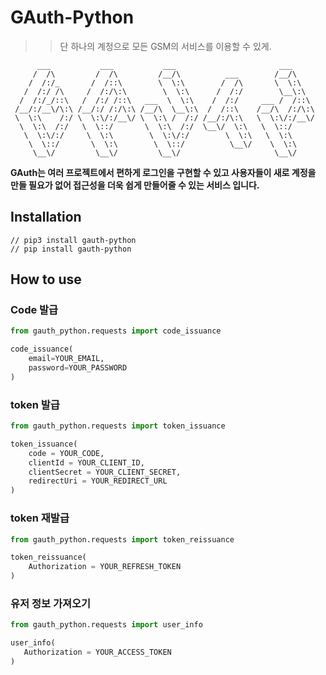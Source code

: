 # GAuth-Python

>> 단 하나의 계정으로 모든 GSM의 서비스를 이용할 수 있게.

```
      ___           ___           ___                       ___     
     /  /\         /  /\         /__/\          ___        /__/\    
    /  /:/_       /  /::\        \  \:\        /  /\       \  \:\   
   /  /:/ /\     /  /:/\:\        \  \:\      /  /:/        \__\:\  
  /  /:/_/::\   /  /:/ /::\   ___  \  \:\    /  /:/     ___ /  /::\ 
 /__/:/__\/\:\ /__/:/ /:/\:\ /__/\  \__\:\  /  /::\    /__/\  /:/\:\
 \  \:\    /:/ \  \:\/:/__\/ \  \:\ /  /:/ /__/:/\:\   \  \:\/:/__\/
  \  \:\  /:/   \  \::/       \  \:\  /:/  \__\/  \:\   \  \::/     
   \  \:\/:/     \  \:\        \  \:\/:/        \  \:\   \  \:\     
    \  \::/       \  \:\        \  \::/          \__\/    \  \:\    
     \__\/         \__\/         \__\/                     \__\/
```

**GAuth는 여러 프로젝트에서 편하게 로그인을 구현할 수 있고 사용자들이 새로 계정을 만들 필요가 없어 접근성을 더욱 쉽게 만들어줄 수 있는 서비스 입니다.**

## Installation

```
// pip3 install gauth-python
// pip install gauth-python
```

## How to use
### Code 발급
```python
from gauth_python.requests import code_issuance

code_issuance(
    email=YOUR_EMAIL,
    password=YOUR_PASSWORD
)
```

### token 발급
```python
from gauth_python.requests import token_issuance

token_issuance(
    code = YOUR_CODE,
    clientId = YOUR_CLIENT_ID,
    clientSecret = YOUR_CLIENT_SECRET,
    redirectUri = YOUR_REDIRECT_URL
)
```

### token 재발급
```python
from gauth_python.requests import token_reissuance

token_reissuance(
    Authorization = YOUR_REFRESH_TOKEN
)

```


### 유저 정보 가져오기
```python
from gauth_python.requests import user_info

user_info(
   Authorization = YOUR_ACCESS_TOKEN
)
```